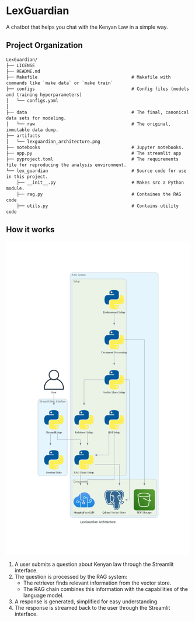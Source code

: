 # LexGuardian


A chatbot that helps you chat with the Kenyan Law in a simple way.

## Project Organization


```
LexGuardian/
├── LICENSE
├── README.md
├── Makefile                                    # Makefile with commands like `make data` or `make train`
├── configs                                     # Config files (models and training hyperparameters)
│   └── configs.yaml
│
├── data                                        # The final, canonical data sets for modeling.
│   └── raw                                     # The original, immutable data dump.
├── artifacts
│   └── lexguardian_architecture.png
├── notebooks                                   # Jupyter notebooks.
├── app.py                                      # The streamlit app
├── pyproject.toml                              # The requirements file for reproducing the analysis environment.
└── lex_guardian                                # Source code for use in this project.
    ├── __init__.py                             # Makes src a Python module.
    ├── rag.py                                  # Containes the RAG code
    ├── utils.py                                # Contains utility code
```

## How it works

![LexGuardian Architecture Diagram](artifacts/lexguardian_architecture.png "LexGuardian System Architecture")
1. A user submits a question about Kenyan law through the Streamlit interface.
2. The question is processed by the RAG system:
   - The retriever finds relevant information from the vector store.
   - The RAG chain combines this information with the capabilities of the language model.
3. A response is generated, simplified for easy understanding.
4. The response is streamed back to the user through the Streamlit interface.
